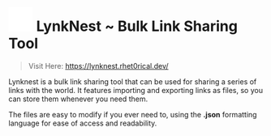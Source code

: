 # ![img](assets/favicon.svg) LynkNest ~ Bulk Link Sharing Tool
> Visit Here: https://lynknest.rhet0rical.dev/

Lynknest is a bulk link sharing tool that can be used for sharing a series of links with the world. It features importing and exporting links as files, so you can store them whenever you need them.

The files are easy to modify if you ever need to, using the **.json** formatting language for ease of access and readability.
